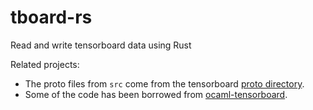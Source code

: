 # tboard-rs
Read and write tensorboard data using Rust

Related projects:
- The proto files from `src` come from the tensorboard [proto
  directory](https://github.com/tensorflow/tensorboard/blob/master/tensorboard/compat/proto/).
- Some of the code has been borrowed from
  [ocaml-tensorboard](https://github.com/LaurentMazare/ocaml-tensorboard).
